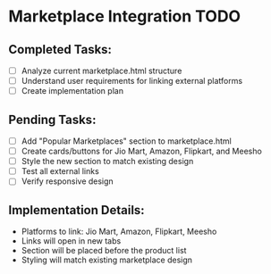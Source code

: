 # Marketplace Integration TODO

## Completed Tasks:
- [ ] Analyze current marketplace.html structure
- [ ] Understand user requirements for linking external platforms
- [ ] Create implementation plan

## Pending Tasks:
- [ ] Add "Popular Marketplaces" section to marketplace.html
- [ ] Create cards/buttons for Jio Mart, Amazon, Flipkart, and Meesho
- [ ] Style the new section to match existing design
- [ ] Test all external links
- [ ] Verify responsive design

## Implementation Details:
- Platforms to link: Jio Mart, Amazon, Flipkart, Meesho
- Links will open in new tabs
- Section will be placed before the product list
- Styling will match existing marketplace design
